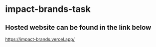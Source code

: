 # impact-brands-task

## Hosted website can be found in the link below
https://impact-brands.vercel.app/
